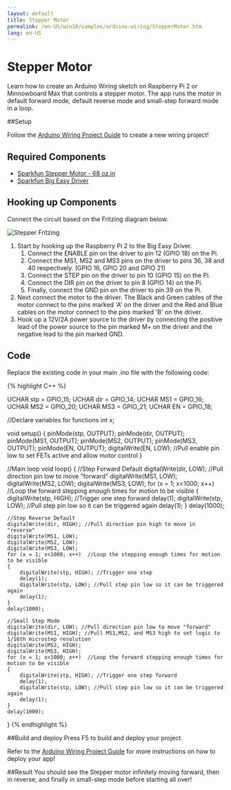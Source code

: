 ```yaml
---
layout: default
title: Stepper Motor
permalink: /en-US/win10/samples/arduino-wiring/StepperMotor.htm
lang: en-US
---
```


# Stepper Motor

Learn how to create an Arduino Wiring sketch on Raspberry Pi 2 or Minnowboard Max that controls a stepper motor. The app runs the motor in default forward mode, default reverse mode and small-step forward mode in a loop.

##Setup

Follow the [Arduino Wiring Project Guide]({{site.baseurl}}/{{page.lang}}/win10/ArduinoWiringProjectGuide.htm) to create a new wiring project!

## Required Components
* [Sparkfun Stepper Motor - 68 oz.in](https://www.sparkfun.com/products/10846)
* [Sparkfun Big Easy Driver](https://www.sparkfun.com/products/12859)

## Hooking up Components

Connect the circuit based on the Fritzing diagram below.

![Stepper Fritzing]({{site.baseurl}}/Resources/images/arduino_wiring/StepperMotorFritz.PNG)

1. Start by hooking up the Raspberry Pi 2 to the Big Easy Driver.
   1. Connect the ENABLE pin on the driver to pin 12 (GPIO 18) on the Pi.
   2. Connect the MS1, MS2 and MS3 pins on the driver to pins 36, 38 and 40 respectively. (GPIO 16, GPIO 20 and GPIO 21)
   3. Connect the STEP pin on the driver to pin 10 (GPIO 15) on the Pi.
   4. Connect the DIR pin on the driver to pin 8 (GPIO 14) on the Pi.
   5. Finally, connect the GND pin on the driver to pin 39 on the Pi.
2. Next connect the motor to the driver. The Black and Green cables of the motor connect to the pins marked 'A' on the driver and the Red and Blue cables on the motor connect to the pins marked 'B' on the driver.
3. Hook up a 12V/2A power source to the driver by connecting the positive lead of the power source to the pin marked M+ on the driver and the negative lead to the pin marked GND.

## Code

Replace the existing code in your main .ino file with the following code:

{% highlight C++ %}

UCHAR stp = GPIO_15;
UCHAR dir = GPIO_14;
UCHAR MS1 = GPIO_16;
UCHAR MS2 = GPIO_20;
UCHAR MS3 = GPIO_21;
UCHAR EN = GPIO_18;

//Declare variables for functions
int x;

void setup() {
	pinMode(stp, OUTPUT);
	pinMode(dir, OUTPUT);
	pinMode(MS1, OUTPUT);
	pinMode(MS2, OUTPUT);
	pinMode(MS3, OUTPUT);
	pinMode(EN, OUTPUT);
	digitalWrite(EN, LOW); //Pull enable pin low to set FETs active and allow motor control
}

//Main loop
void loop() {
	//Step Forward Default
	digitalWrite(dir, LOW); //Pull direction pin low to move "forward"
	digitalWrite(MS1, LOW);
	digitalWrite(MS2, LOW);
	digitalWrite(MS3, LOW);
	for (x = 1; x<1000; x++)  //Loop the forward stepping enough times for motion to be visible
	{
		digitalWrite(stp, HIGH); //Trigger one step forward
		delay(1);
		digitalWrite(stp, LOW); //Pull step pin low so it can be triggered again
		delay(1);
	}
	delay(1000);
	
	//Step Reverse Default
	digitalWrite(dir, HIGH); //Pull direction pin high to move in "reverse"
	digitalWrite(MS1, LOW);
	digitalWrite(MS2, LOW);
	digitalWrite(MS3, LOW);
	for (x = 1; x<1000; x++)  //Loop the stepping enough times for motion to be visible
	{
		digitalWrite(stp, HIGH); //Trigger one step
		delay(1);
		digitalWrite(stp, LOW); //Pull step pin low so it can be triggered again
		delay(1);
	}
	delay(1000);

	//Small Step Mode
	digitalWrite(dir, LOW); //Pull direction pin low to move "forward"
	digitalWrite(MS1, HIGH); //Pull MS1,MS2, and MS3 high to set logic to 1/16th microstep resolution
	digitalWrite(MS2, HIGH);
	digitalWrite(MS3, HIGH);
	for (x = 1; x<1000; x++)  //Loop the forward stepping enough times for motion to be visible
	{
		digitalWrite(stp, HIGH); //Trigger one step forward
		delay(1);
		digitalWrite(stp, LOW); //Pull step pin low so it can be triggered again
		delay(1);
	}
	delay(1000);
}
{% endhighlight %}


##Build and deploy
Press F5 to build and deploy your project.

Refer to the [Arduino Wiring Project Guide]({{site.baseurl}}/{{page.lang}}/win10/ArduinoWiringProjectGuide.htm) for more instructions on how to deploy your app!

##Result
You should see the Stepper motor infinitely moving forward, then in reverse, and finally in small-step mode before starting all over!
